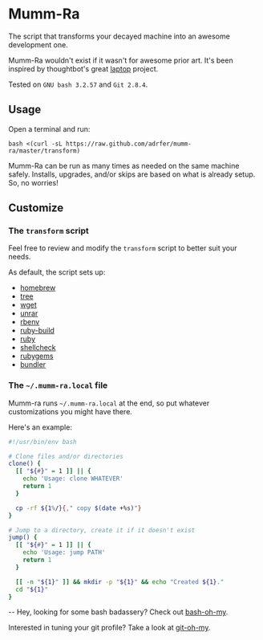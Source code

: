 # Mumm-Ra
The script that transforms your decayed machine into an awesome development one.

Mumm-Ra wouldn't exist if it wasn't for awesome prior art. It's been inspired by thoughtbot's great [laptop](https://github.com/thoughtbot/laptop) project.

Tested on `GNU bash 3.2.57` and `Git 2.8.4`.

## Usage

Open a terminal and run:

    bash <(curl -sL https://raw.github.com/adrfer/mumm-ra/master/transform)

Mumm-Ra can be run as many times as needed on the same machine safely. Installs, upgrades, and/or skips are based on what is already setup. So, no worries!

## Customize

### The `transform` script

Feel free to review and modify the `transform` script to better suit your needs.

As default, the script sets up:

- [homebrew](http://brew.sh)
- [tree](http://mama.indstate.edu/users/ice/tree)
- [wget](https://www.gnu.org/software/wget)
- [unrar](http://www.rarlab.com)
- [rbenv](https://github.com/sstephenson/rbenv)
- [ruby-build](https://github.com/sstephenson/ruby-build)
- [ruby](https://www.ruby-lang.org)
- [shellcheck](http://www.shellcheck.net)
- [rubygems](https://rubygems.org)
- [bundler](http://bundler.io)

### The `~/.mumm-ra.local` file

Mumm-ra runs `~/.mumm-ra.local` at the end, so put whatever customizations you might have there.

Here's an example:

```sh
#!/usr/bin/env bash

# Clone files and/or directories
clone() {
  [[ "${#}" = 1 ]] || {
    echo 'Usage: clone WHATEVER'
    return 1
  }

  cp -rf ${1%/}{," copy $(date +%s)"}
}

# Jump to a directory, create it if it doesn't exist
jump() {
  [[ "${#}" = 1 ]] || {
    echo 'Usage: jump PATH'
    return 1
  }

  [[ -n "${1}" ]] && mkdir -p "${1}" && echo "Created ${1}."
  cd "${1}"
}
```

--
Hey, looking for some bash badassery? Check out [bash-oh-my](https://github.com/adrfer/bash-oh-my).

Interested in tuning your git profile? Take a look at [git-oh-my](https://github.com/adrfer/git-oh-my).
